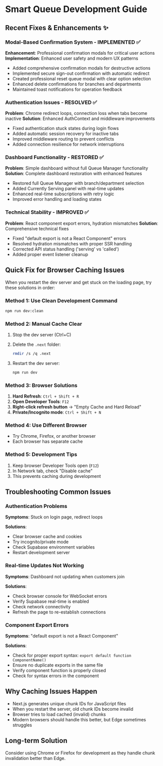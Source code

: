 # Smart Queue Development Guide

## Recent Fixes & Enhancements ✨

### Modal-Based Confirmation System - IMPLEMENTED ✅

**Enhancement**: Professional confirmation modals for critical user actions
**Implementation**: Enhanced user safety and modern UX patterns

- Added comprehensive confirmation modals for destructive actions
- Implemented secure sign-out confirmation with automatic redirect
- Created professional reset queue modal with clear option selection
- Enhanced delete confirmations for branches and departments
- Maintained toast notifications for operation feedback

### Authentication Issues - RESOLVED ✅

**Problem**: Chrome redirect loops, connection loss when tabs become inactive
**Solution**: Enhanced AuthContext and middleware improvements

- Fixed authentication stuck states during login flows
- Added automatic session recovery for inactive tabs
- Improved middleware routing to prevent conflicts
- Added connection resilience for network interruptions

### Dashboard Functionality - RESTORED ✅

**Problem**: Simple dashboard without full Queue Manager functionality
**Solution**: Complete dashboard restoration with enhanced features

- Restored full Queue Manager with branch/department selection
- Added Currently Serving panel with real-time updates
- Enhanced real-time subscriptions with retry logic
- Improved error handling and loading states

### Technical Stability - IMPROVED ✅

**Problem**: React component export errors, hydration mismatches
**Solution**: Comprehensive technical fixes

- Fixed "default export is not a React Component" errors
- Resolved hydration mismatches with proper SSR handling
- Corrected API status handling ('serving' vs 'called')
- Added proper event listener cleanup

## Quick Fix for Browser Caching Issues

When you restart the dev server and get stuck on the loading page, try these solutions in order:

### Method 1: Use Clean Development Command

```bash
npm run dev:clean
```

### Method 2: Manual Cache Clear

1. Stop the dev server (Ctrl+C)
2. Delete the `.next` folder:

   ```bash
   rmdir /s /q .next
   ```

3. Restart the dev server:

   ```bash
   npm run dev
   ```

### Method 3: Browser Solutions

1. **Hard Refresh**: `Ctrl + Shift + R`
2. **Open Developer Tools**: `F12`
3. **Right-click refresh button** → "Empty Cache and Hard Reload"
4. **Private/Incognito mode**: `Ctrl + Shift + N`

### Method 4: Use Different Browser

- Try Chrome, Firefox, or another browser
- Each browser has separate cache

### Method 5: Development Tips

1. Keep browser Developer Tools open (`F12`)
2. In Network tab, check "Disable cache"
3. This prevents caching during development

## Troubleshooting Common Issues

### Authentication Problems

**Symptoms**: Stuck on login page, redirect loops

**Solutions**:

- Clear browser cache and cookies
- Try incognito/private mode
- Check Supabase environment variables
- Restart development server

### Real-time Updates Not Working

**Symptoms**: Dashboard not updating when customers join

**Solutions**:

- Check browser console for WebSocket errors
- Verify Supabase real-time is enabled
- Check network connectivity
- Refresh the page to re-establish connections

### Component Export Errors

**Symptoms**: "default export is not a React Component"

**Solutions**:

- Check for proper export syntax: `export default function ComponentName()`
- Ensure no duplicate exports in the same file
- Verify component function is properly closed
- Check for syntax errors in the component

## Why Caching Issues Happen

- Next.js generates unique chunk IDs for JavaScript files
- When you restart the server, old chunk IDs become invalid
- Browser tries to load cached (invalid) chunks
- Modern browsers should handle this better, but Edge sometimes struggles

## Long-term Solution

Consider using Chrome or Firefox for development as they handle chunk invalidation better than Edge.
